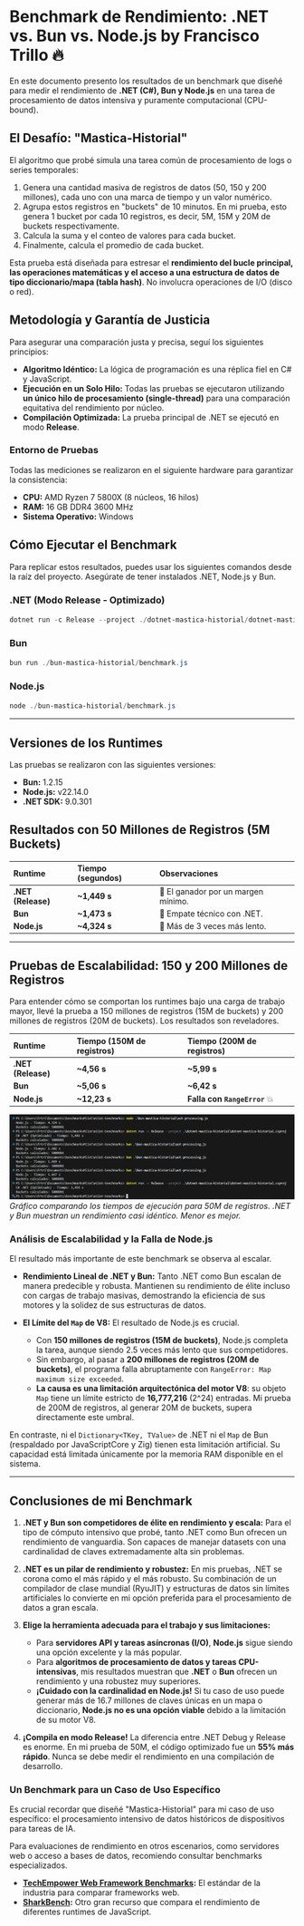 # Benchmark de Rendimiento: .NET vs. Bun vs. Node.js by Francisco Trillo 🔥

En este documento presento los resultados de un benchmark que diseñé para medir el rendimiento de **.NET (C#), Bun y Node.js** en una tarea de procesamiento de datos intensiva y puramente computacional (CPU-bound).

## El Desafío: "Mastica-Historial"

El algoritmo que probé simula una tarea común de procesamiento de logs o series temporales:
1.  Genera una cantidad masiva de registros de datos (50, 150 y 200 millones), cada uno con una marca de tiempo y un valor numérico.
2.  Agrupa estos registros en "buckets" de 10 minutos. En mi prueba, esto genera 1 bucket por cada 10 registros, es decir, 5M, 15M y 20M de buckets respectivamente.
3.  Calcula la suma y el conteo de valores para cada bucket.
4.  Finalmente, calcula el promedio de cada bucket.

Esta prueba está diseñada para estresar el **rendimiento del bucle principal, las operaciones matemáticas y el acceso a una estructura de datos de tipo diccionario/mapa (tabla hash)**. No involucra operaciones de I/O (disco o red).

## Metodología y Garantía de Justicia

Para asegurar una comparación justa y precisa, seguí los siguientes principios:

*   **Algoritmo Idéntico:** La lógica de programación es una réplica fiel en C# y JavaScript.
*   **Ejecución en un Solo Hilo:** Todas las pruebas se ejecutaron utilizando **un único hilo de procesamiento (single-thread)** para una comparación equitativa del rendimiento por núcleo.
*   **Compilación Optimizada:** La prueba principal de .NET se ejecutó en modo **Release**.

### Entorno de Pruebas
Todas las mediciones se realizaron en el siguiente hardware para garantizar la consistencia:
*   **CPU:** AMD Ryzen 7 5800X (8 núcleos, 16 hilos)
*   **RAM:** 16 GB DDR4 3600 MHz
*   **Sistema Operativo:** Windows

## Cómo Ejecutar el Benchmark
Para replicar estos resultados, puedes usar los siguientes comandos desde la raíz del proyecto. Asegúrate de tener instalados .NET, Node.js y Bun.

### .NET (Modo Release - Optimizado)
```powershell
dotnet run -c Release --project ./dotnet-mastica-historial/dotnet-mastica-historial.csproj
```
### Bun
```powershell
bun run ./bun-mastica-historial/benchmark.js
```
### Node.js
```powershell
node ./bun-mastica-historial/benchmark.js
```

---

## Versiones de los Runtimes

Las pruebas se realizaron con las siguientes versiones:

- **Bun:** 1.2.15
- **Node.js:** v22.14.0
- **.NET SDK:** 9.0.301

## Resultados con 50 Millones de Registros (5M Buckets)

| Runtime | Tiempo (segundos) | Observaciones |
| :--- | :--- | :--- |
| **.NET (Release)** | **~1,449 s** | 🥇 El ganador por un margen mínimo. |
| **Bun** | **~1,473 s** | 🥈 Empate técnico con .NET. |
| **Node.js** | **~4,324 s** | 🐢 Más de 3 veces más lento. |

---

## Pruebas de Escalabilidad: 150 y 200 Millones de Registros

Para entender cómo se comportan los runtimes bajo una carga de trabajo mayor, llevé la prueba a 150 millones de registros (15M de buckets) y 200 millones de registros (20M de buckets). Los resultados son reveladores.

| Runtime | Tiempo (150M de registros) | Tiempo (200M de registros) |
| :--- | :--- | :--- |
| **.NET (Release)** | **~4,56 s** | **~5,99 s** |
| **Bun** | **~5,06 s** | **~6,42 s** |
| **Node.js** | **~12,23 s** | **Falla con `RangeError`** 💥 |

![Gráfico de Resultados](benchmark-result.png)
*Gráfico comparando los tiempos de ejecución para 50M de registros. .NET y Bun muestran un rendimiento casi idéntico. Menor es mejor.*

### Análisis de Escalabilidad y la Falla de Node.js
El resultado más importante de este benchmark se observa al escalar.

*   **Rendimiento Lineal de .NET y Bun:** Tanto .NET como Bun escalan de manera predecible y robusta. Mantienen su rendimiento de élite incluso con cargas de trabajo masivas, demostrando la eficiencia de sus motores y la solidez de sus estructuras de datos.

*   **El Límite del `Map` de V8:** El resultado de Node.js es crucial.
    *   Con **150 millones de registros (15M de buckets)**, Node.js completa la tarea, aunque siendo 2.5 veces más lento que sus competidores.
    *   Sin embargo, al pasar a **200 millones de registros (20M de buckets)**, el programa falla abruptamente con `RangeError: Map maximum size exceeded`.
    *   **La causa es una limitación arquitectónica del motor V8**: su objeto `Map` tiene un límite estricto de **16,777,216** (2^24) entradas. Mi prueba de 200M de registros, al generar 20M de buckets, supera directamente este umbral.

En contraste, ni el `Dictionary<TKey, TValue>` de .NET ni el `Map` de Bun (respaldado por JavaScriptCore y Zig) tienen esta limitación artificial. Su capacidad está limitada únicamente por la memoria RAM disponible en el sistema.

---

## Conclusiones de mi Benchmark

1.  **.NET y Bun son competidores de élite en rendimiento y escala:** Para el tipo de cómputo intensivo que probé, tanto .NET como Bun ofrecen un rendimiento de vanguardia. Son capaces de manejar datasets con una cardinalidad de claves extremadamente alta sin problemas.

2.  **.NET es un pilar de rendimiento y robustez:** En mis pruebas, .NET se corona como el más rápido y el más robusto. Su combinación de un compilador de clase mundial (RyuJIT) y estructuras de datos sin límites artificiales lo convierte en mi opción preferida para el procesamiento de datos a gran escala.

3.  **Elige la herramienta adecuada para el trabajo y sus limitaciones:**
    *   Para **servidores API y tareas asíncronas (I/O)**, **Node.js** sigue siendo una opción excelente y la más popular.
    *   Para **algoritmos de procesamiento de datos y tareas CPU-intensivas**, mis resultados muestran que **.NET** o **Bun** ofrecen un rendimiento y una robustez muy superiores.
    *   **¡Cuidado con la cardinalidad en Node.js!** Si tu caso de uso puede generar más de 16.7 millones de claves únicas en un mapa o diccionario, **Node.js no es una opción viable** debido a la limitación de su motor V8.

4.  **¡Compila en modo Release!** La diferencia entre .NET Debug y Release es enorme. En mi prueba de 50M, el código optimizado fue un **55% más rápido**. Nunca se debe medir el rendimiento en una compilación de desarrollo.

### Un Benchmark para un Caso de Uso Específico
Es crucial recordar que diseñé "Mastica-Historial" para mi caso de uso específico: el procesamiento intensivo de datos históricos de dispositivos para tareas de IA.

Para evaluaciones de rendimiento en otros escenarios, como servidores web o acceso a bases de datos, recomiendo consultar benchmarks especializados.

*   **[TechEmpower Web Framework Benchmarks](https://www.techempower.com/benchmarks/#section=data-r23y):** El estándar de la industria para comparar frameworks web.
*   **[SharkBench](https://sharkbench.dev/):** Otro gran recurso que compara el rendimiento de diferentes runtimes de JavaScript.